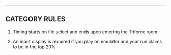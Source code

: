---

## CATEGORY RULES

1. Timing starts on file select and ends upon entering the Triforce room.

2. An input display is required if you play on emulator and your run claims to be in the top 20%
